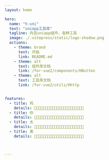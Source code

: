 ```yaml
---
layout: home

hero:
  name: "h-uni"
  text: "uniapp工具库"
  tagline: 内含uniapp组件，各种工具
  image: ./.vitepress/static/logo-shadow.png
  actions:
    - theme: brand
      text: 开始
      link: README.md
    - theme: alt
      text: 组件库文档
      link: /for-vue2/components/HButton
    - theme: alt
      text: 工具库文档
      link: /for-vue2/utils/Hhttp


features:
  - title: 鸡
    details: 🏀🏀🏀🏀🏀🏀🏀🏀🏀🏀🏀🏀🏀🏀🏀🏀🏀🏀🏀🏀🏀🏀
  - title: 你
    details: 🏀🏀🏀🏀🏀🏀🏀🏀🏀🏀🏀🏀🏀🏀🏀🏀🏀🏀🏀🏀🏀🏀
  - title: 太
    details: 🏀🏀🏀🏀🏀🏀🏀🏀🏀🏀🏀🏀🏀🏀🏀🏀🏀🏀🏀🏀🏀🏀
  - title: 美
    details: 🏀🏀🏀🏀🏀🏀🏀🏀🏀🏀🏀🏀🏀🏀🏀🏀🏀🏀🏀🏀🏀🏀



---
```


